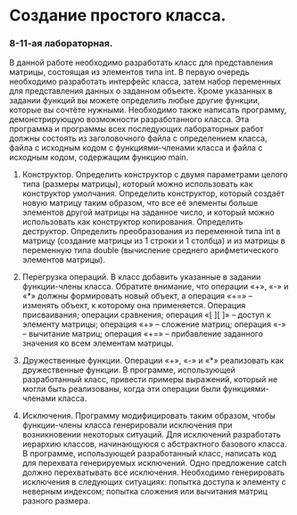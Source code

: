 # Создание простого класса.
### 8-11-ая лабораторная.
В данной работе необходимо разработать класс для представления матрицы, состоящая из элементов типа int. 
В первую очередь необходимо разработать интерфейс класса, затем набор переменных для представления данных о заданном объекте.
Кроме указанных в задании функций вы можете определить любые другие функции, которые вы сочтёте нужными. 
Необходимо также написать программу, демонстрирующую возможности разработанного класса. 
Эта программа и программы всех последующих лабораторных работ должны состоять из заголовочного файла с определением класса, 
файла с исходным кодом с функциями-членами класса и файла с исходным кодом, содержащим функцию main.

1. Конструктор. Определить конструктор с двумя параметрами целого типа (размеры матрицы), который можно использовать как конструктор умолчания.
Определить конструктор, который создаёт новую матрицу таким образом, что все её элементы больше элементов другой матрицы на заданное число,
и который можно использовать как конструктор копирования. Определить деструктор. Определить преобразования из переменной типа int в матрицу 
(создание матрицы из 1 строки и 1 столбца) и из матрицы в переменную типа double (вычисление среднего арифметического элементов матрицы).

2. Перегрузка операций. В класс добавить указанные в задании функции-члены класса. 
Обратите внимание, что операции «+», «-» и «*» должны формировать новый объект, а операция «+=» – изменять объект, к которому она применяется.
Операция присваивания; операции сравнения; операция «[ ][ ]» – доступ к элементу матрицы; операция «+» – сложение матриц; 
операция «-» – вычитание матриц; операция «+=» – прибавление заданного значения ко всем элементам матрицы.

3. Дружественные функции. Операции «+», «-» и «*» реализовать как дружественные функции. 
В программе, использующей разработанный класс, привести примеры выражений, который не могли быть реализованы, когда эти операции были функциями-членами класса.

4. Исключения. Программу модифицировать таким образом, чтобы функции-члены класса генерировали исключения при возникновении некоторых ситуаций. 
Для исключений разработать иерархию классов, начинающуюся с абстрактного базового класса. 
В программе, использующей разработанный класс, написать код для перехвата генерируемых исключений. 
Одно предложение catch должно перехватывать все исключения.
Необходимо генерировать исключения в следующих ситуациях: 
попытка доступа к элементу с неверным индексом; попытка сложения или вычитания матриц разного размера.
